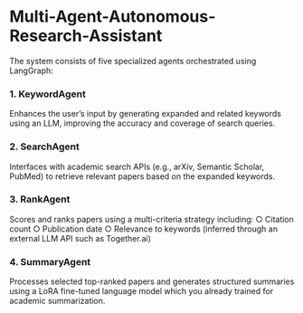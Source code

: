 # Multi-Agent-Autonomous-Research-Assistant

The system consists of five specialized agents orchestrated using LangGraph:

### 1. KeywordAgent
Enhances the user’s input by generating expanded and related keywords using an LLM, improving the accuracy and coverage of search queries.

### 2. SearchAgent
Interfaces with academic search APIs (e.g., arXiv, Semantic Scholar, PubMed) to retrieve relevant papers based on the expanded keywords.

### 3. RankAgent
Scores and ranks papers using a multi-criteria strategy including:
○ Citation count
○ Publication date
○ Relevance to keywords (inferred through an external LLM API such as Together.ai)

### 4. SummaryAgent
Processes selected top-ranked papers and generates structured summaries using a LoRA fine-tuned language model which you already trained for academic summarization.
